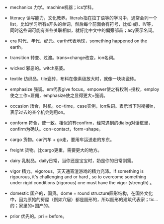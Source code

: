 + mechanics
力学。machine机器；ics学科。

+ literacy
读写能力，文化教养。literals指在拉丁语等的学习中，通常会列一个list，比如学习所有a开头的单词，然后每个前面会有符号，比如·或Ⅰ、Ⅳ等，同时这些词可能有某些关联相似，就好比中文中的偏旁部首；acy表示名词。

+ era
时代、年代、纪元。earth代表地球，something happened on the earth。

+ transition
转变、过渡。trans=change改变，ion名词。

+ wicked
邪恶的。witch巫婆。

+ textile
纺织品。tile瓷砖，布料在像素级放大时，就像一块块瓷砖。

+ emphasize
强调。em代表give focus。empower使之有权利=授权，employ使之工作=雇佣，emphasize使之显得更大=强调。

+ occasion
场合，时机。oc=time，case实例，ion名词。表示当下时衔接in，表示过去的某个机会则用on。

+ conform
符合，使一致。相似的有confirm，经常遇到的dialog对话框里，confirm为确认。con=contact，form=shape。

+ cargo
货物。car汽车 + go走，要用车运送走的东东。

+ freight
货物。比cargo更重，需要更大的地方。

+ dairy
乳制品。daily日常，当你还是宝宝时，奶是你的日常刚需。

+ vigor
精力。vigorous，天天通宵渣游戏的精力充沛。If something is rigourous,  it's challenging and or hard , so to overcome something under rigid conditions (rigorous)  one must have the vigor (strength) 。

+ domestic
国产的，国货。dome = round structure圆形结构，在国外文化中，因为原始的房屋（例如穴居）都是圆形的，所以圆形的建筑代表家；tic...的；家里的=国产的。

+ prior
优先的。pri = before。





